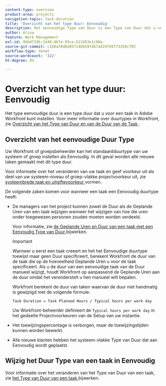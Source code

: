 ```yaml
---
content-type: overview
product-area: projects
navigation-topic: task-duration
title: 'Overzicht van het type duur: Eenvoudig'
description: Het eenvoudige Type van Duur is een Type van Duur dat u voor een taak in Adobe Workfront kunt plaatsen.
author: Alina
feature: Work Management
exl-id: 9bb472db-1448-467e-93ca-611453e1c00a
source-git-commit: c1b8af0d8a95714bb597db7a429794773358cf05
workflow-type: tm+mt
source-wordcount: '322'
ht-degree: 0%

---
```


# Overzicht van het type duur: Eenvoudig

<!-- Audited: 5/2025 -->

Het type eenvoudige duur is een type duur dat u voor een taak in Adobe Workfront kunt instellen. Voor meer informatie over duurtypes in Workfront, zie [ Overzicht van het Type van Duur en van de Duur van de Taak ](../../../manage-work/tasks/taskdurtn/task-duration-and-duration-type.md).

## Overzicht van het eenvoudige Duur Type

Uw Workfront of groepsbeheerder kan het standaardduurtype van uw systeem of groep instellen als Eenvoudig. In dit geval worden alle nieuwe taken gemaakt met dit type duur.

Voor informatie over het veranderen van uw taak en geef voorkeur uit als deel van uw systeem-niveau of groep-vlakke projectvoorkeur uit, zie [ systeembrede taak en uitgiftevoorkeur ](../../../administration-and-setup/set-up-workfront/configure-system-defaults/set-task-issue-preferences.md) vormen.

De volgende zaken komen voor wanneer een taak een Eenvoudig duurtype heeft:

* De managers van het project kunnen zowel de Duur als de Geplande Uren van een taak wijzigen wanneer het wijzigen van hoe die uren onder toegewezen personen zouden moeten worden verdeeld.

  Voor informatie, zie [ de Geplande Uren en Duur van een taak met een Eenvoudig Type van Duur ](../../../manage-work/tasks/taskdurtn/update-planned-hours-duration-for-simple-duration-task.md) bijwerken.

  >[!IMPORTANT]
  >
  >Wanneer u eerst een taak creeert en het het Eenvoudige duurtype toewijst maar geen Duur specificeert, berekent Workfront de duur van de taak die op de hoeveelheid Geplande Uren u voor de taak specificeert. Als u de duur van een eenvoudige taak van de Duur manueel wijzigt, houdt Workfront op aanpassend de Geplande Uren aan de duur omdat het veronderstelt u hen manueel wilt bepalen.
  >
  >Workfront berekent de duur van taken waarvan de duur niet handmatig is gewijzigd met de volgende formule:
  >
  > `Task Duration = Task Planned Hours / Typical hours per work day`
  >
  >Uw Workfront-beheerder definieert de `Typical hours per work day` in het gedeelte Projectvoorkeuren van de Setup van uw instantie.

* Het toewijzingspercentage is verborgen, maar de toewijzingstijden kunnen worden bewerkt.
* Alle nieuwe klanten hebben het systeem-vlakke Type van Duur dat aan Eenvoudig wordt geplaatst.

## Wijzig het Duur Type van een taak in Eenvoudig

Voor informatie over het veranderen van het Type van Duur van een taak, zie [ het Type van Duur van een taak ](../../../manage-work/tasks/taskdurtn/update-duration-type-of-task.md) bijwerken.

<!--
<p data-mc-conditions="QuicksilverOrClassic.Draft mode">(NOTE: replaced with new article linked above)</p>
-->

<!--
<ol data-mc-conditions="QuicksilverOrClassic.Draft mode">
<li value="1">Go to a task for which you want to change the Duration Type.</li>
<li value="2"> <p data-mc-conditions="QuicksilverOrClassic.Quicksilver">Click <strong>Task Details</strong> in the left panel, then in the Overview area double click <strong>Duration Type</strong>. </p> </li>
<li value="3"> <p>Select <strong>Simple</strong> from the drop-down menu.</p> </li>
<li value="4">Click <strong>Save</strong> <strong>Changes</strong><strong>.</strong></li>
</ol>
-->
